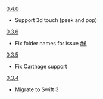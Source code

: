 [0.4.0](https://github.com/avito-tech/Marshroute/releases/tag/0.4.0)
- Support 3d touch (peek and pop)

[0.3.6](https://github.com/avito-tech/Marshroute/releases/tag/0.3.6)
- Fix folder names for issue [#6](https://github.com/avito-tech/Marshroute/issues/6)

[0.3.5](https://github.com/avito-tech/Marshroute/releases/tag/0.3.5)
- Fix Carthage support

[0.3.4](https://github.com/avito-tech/Marshroute/releases/tag/0.3.4)
- Migrate to Swift 3